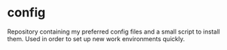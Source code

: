 # config

Repository containing my preferred config files and a small script to install
them. Used in order to set up new work environments quickly.
